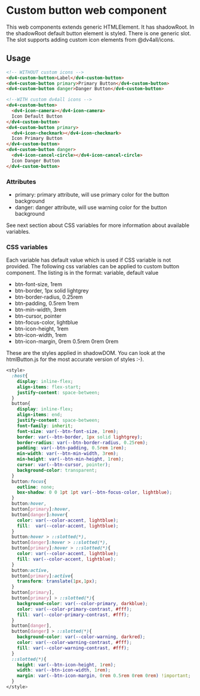 # Custom button web component

This web components extends generic HTMLElement. It has shadowRoot. In the shadowRoot default button element is styled. There is one generic slot. The slot supports adding custom icon elements from @dv4all/icons.

## Usage

```html
<!-- WITHOUT custom icons -->
<dv4-custom-button>Label</dv4-custom-button>
<dv4-custom-button primary>Primary Button</dv4-custom-button>
<dv4-custom-button danger>Danger Button</dv4-custom-button>

<!--WITH custom dv4all icons -->
<dv4-custom-button>
  <dv4-icon-camera></dv4-icon-camera>
  Icon Default Button
</dv4-custom-button>
<dv4-custom-button primary>
  <dv4-icon-checkmark></dv4-icon-checkmark>
  Icon Primary Button
</dv4-custom-button>
<dv4-custom-button danger>
  <dv4-icon-cancel-circle></dv4-icon-cancel-circle>
  Icon Danger Button
</dv4-custom-button>
```

### Attributes

- primary: primary attribute, will use primary color for the button background
- danger: danger attribute, will use warning color for the button background

See next section about CSS variables for more information about available variables.

### CSS variables

Each variable has default value which is used if CSS variable is not provided. The following css variables can be applied to custom button component. The listing is in the format: variable, default value

- btn-font-size, 1rem
- btn-border, 1px solid lightgrey
- btn-border-radius, 0.25rem
- btn-padding, 0.5rem 1rem
- btn-min-width, 3rem
- btn-cursor, pointer
- btn-focus-color, lightblue
- btn-icon-height, 1rem
- btn-icon-width, 1rem
- btn-icon-margin, 0rem 0.5rem 0rem 0rem

These are the styles applied in shadowDOM. You can look at the htmlButton.js for the most accurate version of styles :-).

```css
<style>
  :host{
    display: inline-flex;
    align-items: flex-start;
    justify-content: space-between;
  }
  button{
    display: inline-flex;
    align-items: end;
    justify-content: space-between;
    font-family: inherit;
    font-size: var(--btn-font-size, 1rem);
    border: var(--btn-border, 1px solid lightgrey);
    border-radius: var(--btn-border-radius, 0.25rem);
    padding: var(--btn-padding, 0.5rem 1rem);
    min-width: var(--btn-min-width, 3rem);
    min-height: var(--btn-min-height, 1rem);
    cursor: var(--btn-cursor, pointer);
    background-color: transparent;
  }
  button:focus{
    outline: none;
    box-shadow: 0 0 1pt 1pt var(--btn-focus-color, lightblue);
  }
  button:hover,
  button[primary]:hover,
  button[danger]:hover{
    color: var(--color-accent, lightblue);
    fill:  var(--color-accent, lightblue);
  }
  button:hover > ::slotted(*),
  button[danger]:hover > ::slotted(*),
  button[primary]:hover > ::slotted(*){
    color: var(--color-accent, lightblue);
    fill: var(--color-accent, lightblue);
  }
  button:active,
  button[primary]:active{
    transform: translate(1px,1px);
  }
  button[primary],
  button[primary] > ::slotted(*){
    background-color: var(--color-primary, darkblue);
    color: var(--color-primary-contrast, #fff);
    fill: var(--color-primary-contrast, #fff);
  }
  button[danger],
  button[danger] > ::slotted(*){
    background-color: var(--color-warning, darkred);
    color: var(--color-warning-contrast, #fff);
    fill: var(--color-warning-contrast, #fff);
  }
  ::slotted(*){
    height: var(--btn-icon-height, 1rem);
    width: var(--btn-icon-width, 1rem);
    margin: var(--btn-icon-margin, 0rem 0.5rem 0rem 0rem) !important;
  }
</style>
```
